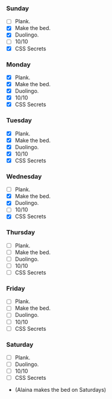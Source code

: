 ### Sunday

- [ ] Plank.
- [x] Make the bed.
- [x] Duolingo.
- [ ] 10/10
- [x] CSS Secrets

### Monday

- [x] Plank.
- [x] Make the bed.
- [x] Duolingo.
- [x] 10/10
- [x] CSS Secrets

### Tuesday

- [x] Plank.
- [x] Make the bed.
- [x] Duolingo.
- [x] 10/10
- [x] CSS Secrets

### Wednesday

- [ ] Plank.
- [x] Make the bed.
- [x] Duolingo.
- [ ] 10/10
- [x] CSS Secrets

### Thursday

- [ ] Plank.
- [ ] Make the bed.
- [ ] Duolingo.
- [ ] 10/10
- [ ] CSS Secrets

### Friday

- [ ] Plank.
- [ ] Make the bed.
- [ ] Duolingo.
- [ ] 10/10
- [ ] CSS Secrets

### Saturday

- [ ] Plank.
- [ ] Duolingo.
- [ ] 10/10
- [ ] CSS Secrets
- (Alaina makes the bed on Saturdays)